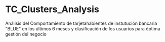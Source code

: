 # TC_Clusters_Analysis
Análisis del Comportamiento de tarjetahabientes de instutución bancaria "BLUE" en los últimos 6 meses y clasificación de los usuarios para óptima gestión del negocio
